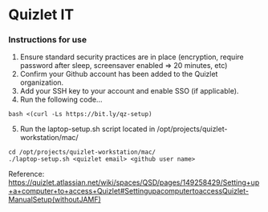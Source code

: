# Quizlet IT

### Instructions for use
1. Ensure standard security practices are in place (encryption, require password after sleep, screensaver enabled => 20 minutes, etc)
2. Confirm your Github account has been added to the Quizlet organization.
3. Add your SSH key to your account and enable SSO (if applicable).
4. Run the following code...
```shell
bash <(curl -Ls https://bit.ly/qz-setup)
```
5. Run the laptop-setup.sh script located in /opt/projects/quizlet-workstation/mac/
```shell
cd /opt/projects/quizlet-workstation/mac/
./laptop-setup.sh <quizlet email> <github user name>
```

Reference: https://quizlet.atlassian.net/wiki/spaces/QSD/pages/149258429/Setting+up+a+computer+to+access+Quizlet#SettingupacomputertoaccessQuizlet-ManualSetup(withoutJAMF)
